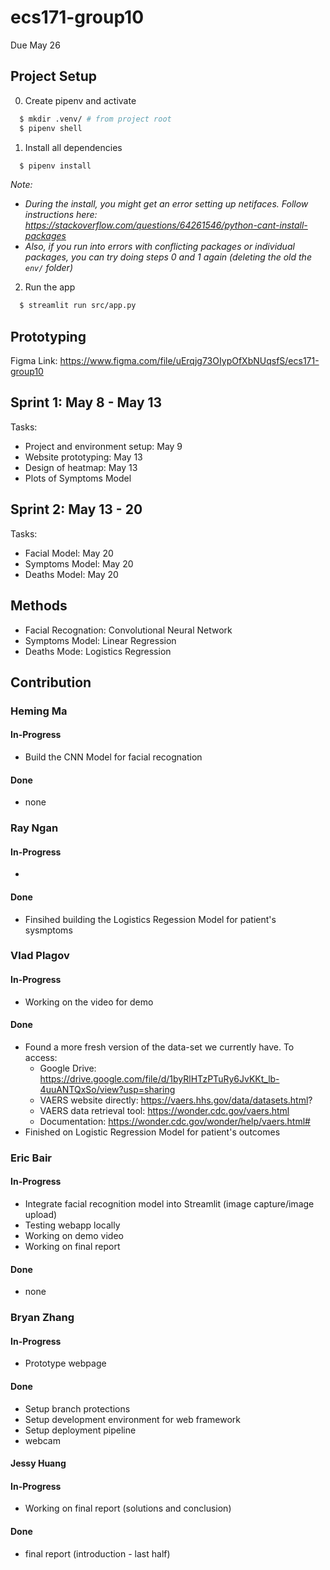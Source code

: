 # ecs171-group10

Due May 26

## Project Setup
0. Create pipenv and activate
  ```bash
    $ mkdir .venv/ # from project root
    $ pipenv shell
  ```
1. Install all dependencies 
  ```bash
    $ pipenv install
  ```
_Note:_
- _During the install, you might get an error setting up netifaces. Follow instructions here: https://stackoverflow.com/questions/64261546/python-cant-install-packages_
- _Also, if you run into errors with conflicting packages or individual packages, you can try doing steps 0 and 1 again (deleting the old the `env/` folder)_

2. Run the app
  ```bash
    $ streamlit run src/app.py
  ```

## Prototyping
Figma Link: https://www.figma.com/file/uErqjg73OIypOfXbNUqsfS/ecs171-group10

## Sprint 1: May 8 - May 13
Tasks:
- Project and environment setup: May 9
- Website prototyping: May 13
- Design of heatmap: May 13
- Plots of Symptoms Model

## Sprint 2: May 13 - 20
Tasks:
- Facial Model: May 20
- Symptoms Model: May 20
- Deaths Model: May 20

## Methods
- Facial Recognation: Convolutional Neural Network
- Symptoms Model: Linear Regression
- Deaths Mode: Logistics Regression

## Contribution

### Heming Ma

#### In-Progress
- Build the CNN Model for facial recognation

#### Done
- none

### Ray Ngan

#### In-Progress
- 

#### Done
- Finsihed building the Logistics Regession Model for patient's sysmptoms

### Vlad Plagov

#### In-Progress
- Working on the video for demo

#### Done
- Found a more fresh version of the data-set we currently have. To access:
    - Google Drive: https://drive.google.com/file/d/1byRlHTzPTuRy6JvKKt_lb-4uuANTQxSo/view?usp=sharing
    - VAERS website directly: https://vaers.hhs.gov/data/datasets.html?
    - VAERS data retrieval tool: https://wonder.cdc.gov/vaers.html
    - Documentation: https://wonder.cdc.gov/wonder/help/vaers.html#
- Finished on Logistic Regression Model for patient's outcomes

### Eric Bair

#### In-Progress
- Integrate facial recognition model into Streamlit (image capture/image upload)
- Testing webapp locally
- Working on demo video
- Working on final report

#### Done
- none

### Bryan Zhang

#### In-Progress
- Prototype webpage

#### Done
- Setup branch protections
- Setup development environment for web framework
- Setup deployment pipeline
- webcam

#### Jessy Huang

#### In-Progress
- Working on final report (solutions and conclusion)

#### Done
- final report (introduction - last half)
